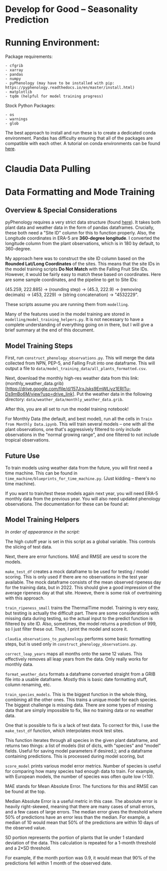 # Develop for Good – Seasonality Prediction

# Running Environment:
Package requirements:
```
- cfgrib
- xarray
- pandas
- numpy
- pyPhenology (may have to be installed with pip: https://pyphenology.readthedocs.io/en/master/install.html)
- matplotlib
- tqdm (helpful for model training progress)
```

Stock Python Packages:
```
- os
- warnings
- glob
```

The best approach to install and run these is to create a dedicated conda environment. Pandas has difficulty ensuring that all of the packages are compatible with each other. A tutorial on conda environments can be found [here](https://conda.io/projects/conda/en/latest/user-guide/tasks/manage-environments.html#).

# Claudia Data Pulling

# Data Formatting and Mode Training

## Overview & Special Considerations
pyPhenology requires a very strict data structure (found [here](https://pyphenology.readthedocs.io/en/master/data_structures.html)). It takes both plant data and weather data in the form of pandas dataframes. 
Crucially, these both need a "Site ID" column for this to function properly. 
Also, the Longitude coordinates in ERA-5 are **360-degree longitude**. I converted the longitude column from the plant observations, which is in 180 by default, to 360-degree. 

My approach here was to construct the site ID column based on the **Rounded Lat/Long Coordinates** of the sites. 
This means that the site IDs in the model training scripts **Do Not Match** with the Falling Fruit Site IDs. However, it would be fairly easy to match these based on coordinates. 
Here are some sample coordinates, and the pipeline to get to Site IDs:

(45.259, 222.885) -> (rounding step) -> (45.3, 222.9) -> (removing decimals) -> (453, 2229) -> (string concatenation) -> "4532229". 

These scripts assume you are running them from `modelling`. 

Many of the features used in the model training are stored in `modelling/model_training_helpers.py`. It is not necessary to have a complete understanding of everything going on in there, but I will give a brief summary at the end of this document. 

## Model Training Steps

First, run `construct_phenology_observations.py`. This will merge the data collected from NPN, PEP-5, and Falling Fruit into one dataframe. 
This will output a file to `data/model_training_data/all_plants_formatted.csv`. 

Next, download the monthly high-res weather data from this link: (monthly_weather_data.grib)[https://drive.google.com/file/d/157JrxJsks9EmWLjyz1ERITu-Ds9mBo6M/view?usp=drive_link]. 
Put the weather data in the following directory: `data/weather_data/monthly_weather_data.grib`. 

After this, you are all set to run the model training notebook!

For Monthly Data (the default, and best model), run all the cells in `Train from Monthly Data.ipynb`. 
This will train several models – one with all the plant observations, one that's aggressively filtered to only include observations in the "normal growing range", and one filtered to not include tropical observations. 

## Future Use

To train models using weather data from the future, you will first need a time machine. This can be found in `time_machine/blueprints_for_time_machine.py`. 
(Just kidding – there's no time machine).  

If you want to train/test these models again next year, you will need ERA-5 monthly data from the previous year. You will also need updated phenology observations. 
The documentation for these can be found at:



## Model Training Helpers

_In order of appearance in the script:_

The high cutoff year is set in this script as a global variable. This controls the slicing of test data. 

Next, there are error functions. MAE and RMSE are uesd to score the models. 

`make_test_df` creates a mock dataframe to be used for testing / model scoring. This is only used if there are no observations in the test year available. The mock dataframe consists of the mean observed ripeness day for the training data, but in 2022. This should give a good impression of the average ripeness day at that site. Howeve, there is some risk of overtraining with this approach. 

`train_ripeness_small` trains the ThermalTime model. Training is very easy, but testing is actually the difficult part. There are some considerations with missing data during testing, so the actual input to the predict function is filtered by site ID. Also, sometimes, the model returns a prediction of 999, so I just filter these out. Then, I print the model and score it. 

`claudia_observations_to_pyphenology` performs some basic formatting steps, but is used only in `construct_phenology_observations.py`. 

`correct_leap_years` maps all months onto the same 12 values. This effectively removes all leap years from the data. Only really works for monthly data. 

`format_weather_data` formats a dataframe converted straight from a GRIB file into a usable dataframe. Mostly this is basic date formatting stuff, column renaming, etc. 

`train_species_models`. This is the biggest function in the whole thing, combining all the other ones. This trains a unique model for each species. The biggest challenge is missing data. There are some types of missing data that are simply impossible to fix, like no training data or no weather data. 

One that is possible to fix is a lack of test data. To correct for this, I use the `make_test_df` function, which interpolates mock test sites. 

This function iterates through all species in the given plant dataframe, and returns two things: a list of models (list of dicts, with "species" and "model" fields. Useful for saving model parameters if desired.); and a dataframe containing predictions. This is processed during model scoring, but 

`score_model` prints various model error metrics. Number of species is useful for comparing how many species had enough data to train. For example, with European models, the number of species was often quite low (<10). 

MAE stands for Mean Absolute Error. The functions for this and RMSE can be found at the top. 

Median Absolute Error is a useful metric in this case. The absolute error is heavily right-skewed, meaning that there are many cases of small errors, and a few cases of large errors. The median error gives the threshold where 50% of predictions have an error less than the median. For example, a median of 10 would mean that 50% of the predictions are within 10 days of the observed value. 

SD portion represents the portion of plants that lie under 1 standard deviation of the data. 
This calculation is repeated for a 1-month threshold and a 2*SD threshold. 

For example, if the month portion was 0.9, it would mean that 90% of the predictions fell within 1 month of the observed date. 

